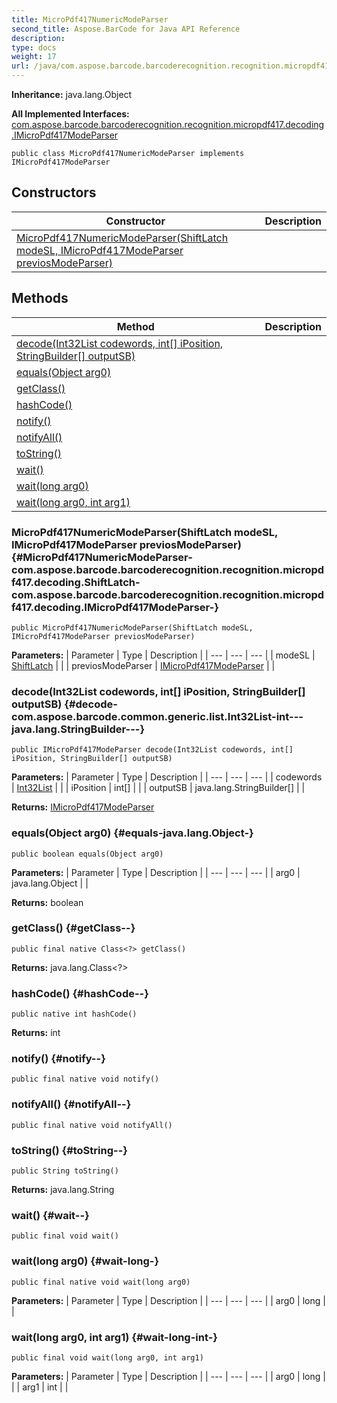 ```yaml
---
title: MicroPdf417NumericModeParser
second_title: Aspose.BarCode for Java API Reference
description: 
type: docs
weight: 17
url: /java/com.aspose.barcode.barcoderecognition.recognition.micropdf417.decoding/micropdf417numericmodeparser/
---
```

**Inheritance:**
java.lang.Object

**All Implemented Interfaces:**
[com.aspose.barcode.barcoderecognition.recognition.micropdf417.decoding.IMicroPdf417ModeParser](../../com.aspose.barcode.barcoderecognition.recognition.micropdf417.decoding/imicropdf417modeparser)
```
public class MicroPdf417NumericModeParser implements IMicroPdf417ModeParser
```
## Constructors

| Constructor | Description |
| --- | --- |
| [MicroPdf417NumericModeParser(ShiftLatch modeSL, IMicroPdf417ModeParser previosModeParser)](#MicroPdf417NumericModeParser-com.aspose.barcode.barcoderecognition.recognition.micropdf417.decoding.ShiftLatch-com.aspose.barcode.barcoderecognition.recognition.micropdf417.decoding.IMicroPdf417ModeParser-) |  |
## Methods

| Method | Description |
| --- | --- |
| [decode(Int32List codewords, int[] iPosition, StringBuilder[] outputSB)](#decode-com.aspose.barcode.common.generic.list.Int32List-int---java.lang.StringBuilder---) |  |
| [equals(Object arg0)](#equals-java.lang.Object-) |  |
| [getClass()](#getClass--) |  |
| [hashCode()](#hashCode--) |  |
| [notify()](#notify--) |  |
| [notifyAll()](#notifyAll--) |  |
| [toString()](#toString--) |  |
| [wait()](#wait--) |  |
| [wait(long arg0)](#wait-long-) |  |
| [wait(long arg0, int arg1)](#wait-long-int-) |  |
### MicroPdf417NumericModeParser(ShiftLatch modeSL, IMicroPdf417ModeParser previosModeParser) {#MicroPdf417NumericModeParser-com.aspose.barcode.barcoderecognition.recognition.micropdf417.decoding.ShiftLatch-com.aspose.barcode.barcoderecognition.recognition.micropdf417.decoding.IMicroPdf417ModeParser-}
```
public MicroPdf417NumericModeParser(ShiftLatch modeSL, IMicroPdf417ModeParser previosModeParser)
```


**Parameters:**
| Parameter | Type | Description |
| --- | --- | --- |
| modeSL | [ShiftLatch](../../com.aspose.barcode.barcoderecognition.recognition.micropdf417.decoding/shiftlatch) |  |
| previosModeParser | [IMicroPdf417ModeParser](../../com.aspose.barcode.barcoderecognition.recognition.micropdf417.decoding/imicropdf417modeparser) |  |

### decode(Int32List codewords, int[] iPosition, StringBuilder[] outputSB) {#decode-com.aspose.barcode.common.generic.list.Int32List-int---java.lang.StringBuilder---}
```
public IMicroPdf417ModeParser decode(Int32List codewords, int[] iPosition, StringBuilder[] outputSB)
```




**Parameters:**
| Parameter | Type | Description |
| --- | --- | --- |
| codewords | [Int32List](../../com.aspose.barcode.common.generic.list/int32list) |  |
| iPosition | int[] |  |
| outputSB | java.lang.StringBuilder[] |  |

**Returns:**
[IMicroPdf417ModeParser](../../com.aspose.barcode.barcoderecognition.recognition.micropdf417.decoding/imicropdf417modeparser)
### equals(Object arg0) {#equals-java.lang.Object-}
```
public boolean equals(Object arg0)
```




**Parameters:**
| Parameter | Type | Description |
| --- | --- | --- |
| arg0 | java.lang.Object |  |

**Returns:**
boolean
### getClass() {#getClass--}
```
public final native Class<?> getClass()
```




**Returns:**
java.lang.Class<?>
### hashCode() {#hashCode--}
```
public native int hashCode()
```




**Returns:**
int
### notify() {#notify--}
```
public final native void notify()
```




### notifyAll() {#notifyAll--}
```
public final native void notifyAll()
```




### toString() {#toString--}
```
public String toString()
```




**Returns:**
java.lang.String
### wait() {#wait--}
```
public final void wait()
```




### wait(long arg0) {#wait-long-}
```
public final native void wait(long arg0)
```




**Parameters:**
| Parameter | Type | Description |
| --- | --- | --- |
| arg0 | long |  |

### wait(long arg0, int arg1) {#wait-long-int-}
```
public final void wait(long arg0, int arg1)
```




**Parameters:**
| Parameter | Type | Description |
| --- | --- | --- |
| arg0 | long |  |
| arg1 | int |  |

